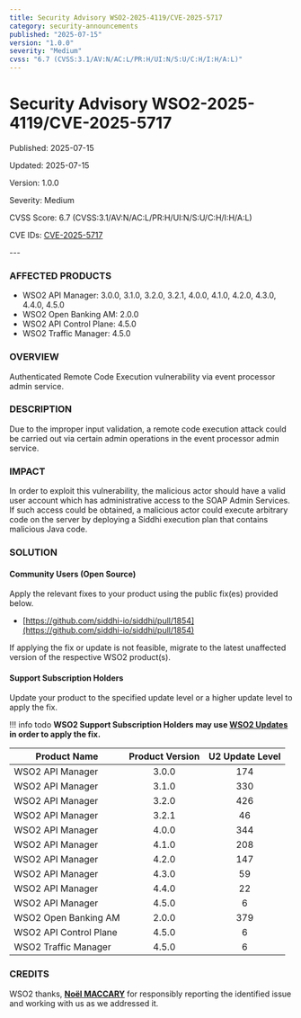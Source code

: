 ```yaml
---
title: Security Advisory WSO2-2025-4119/CVE-2025-5717
category: security-announcements
published: "2025-07-15" 
version: "1.0.0"
severity: "Medium"
cvss: "6.7 (CVSS:3.1/AV:N/AC:L/PR:H/UI:N/S:U/C:H/I:H/A:L)"
---
```


# Security Advisory WSO2-2025-4119/CVE-2025-5717

<p class="doc-info">Published: 2025-07-15</p> 
<p class="doc-info">Updated: 2025-07-15</p>
<p class="doc-info">Version: 1.0.0</p>
<p class="doc-info">Severity: Medium</p>
<p class="doc-info">CVSS Score: 6.7 (CVSS:3.1/AV:N/AC:L/PR:H/UI:N/S:U/C:H/I:H/A:L)</p>
<p class="doc-info">CVE IDs: <a href="https://www.cve.org/CVERecord?id=CVE-2025-5717">CVE-2025-5717</a></p>
---

### AFFECTED PRODUCTS
* WSO2 API Manager: 3.0.0, 3.1.0, 3.2.0, 3.2.1, 4.0.0, 4.1.0, 4.2.0, 4.3.0, 4.4.0, 4.5.0
* WSO2 Open Banking AM: 2.0.0
* WSO2 API Control Plane: 4.5.0
* WSO2 Traffic Manager: 4.5.0


### OVERVIEW
Authenticated Remote Code Execution vulnerability via event processor admin service.


### DESCRIPTION
Due to the improper input validation, a remote code execution attack could be carried out via certain admin operations in the event processor admin service.


### IMPACT
In order to exploit this vulnerability, the malicious actor should have a valid user account which has administrative access to the SOAP Admin Services. If such access could be obtained, a malicious actor could execute arbitrary code on the server by deploying a Siddhi execution plan that contains malicious Java code.


### SOLUTION

#### Community Users (Open Source)
Apply the relevant fixes to your product using the public fix(es) provided below.

* [https://github.com/siddhi-io/siddhi/pull/1854](https://github.com/siddhi-io/siddhi/pull/1854)

If applying the fix or update is not feasible, migrate to the latest unaffected version of the respective WSO2 product(s).


#### Support Subscription Holders

Update your product to the specified update level or a higher update level to apply the fix.

!!! info todo
    **WSO2 Support Subscription Holders may use [WSO2 Updates](https://wso2.com/updates/) in order to apply the fix.**

| Product Name           | Product Version | U2 Update Level |
| ---------------------- | :-------------: | :-------------: |
| WSO2 API Manager       |      3.0.0      |       174       |
| WSO2 API Manager       |      3.1.0      |       330       |
| WSO2 API Manager       |      3.2.0      |       426       |
| WSO2 API Manager       |      3.2.1      |       46        |
| WSO2 API Manager       |      4.0.0      |       344       |
| WSO2 API Manager       |      4.1.0      |       208       |
| WSO2 API Manager       |      4.2.0      |       147       |
| WSO2 API Manager       |      4.3.0      |       59        |
| WSO2 API Manager       |      4.4.0      |       22        |
| WSO2 API Manager       |      4.5.0      |        6        |
| WSO2 Open Banking AM   |      2.0.0      |       379       |
| WSO2 API Control Plane |      4.5.0      |        6        |
| WSO2 	Traffic Manager  |      4.5.0      |        6        |


### CREDITS
WSO2 thanks, **[Noël MACCARY](https://fr.linkedin.com/in/nmaccary)** for responsibly reporting the identified issue and working with us as we addressed it.